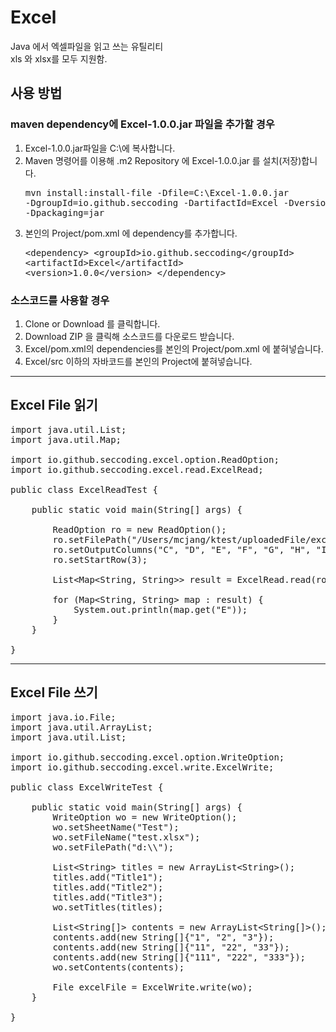 # Excel
Java 에서 엑셀파일을 읽고 쓰는 유틸리티<br/>
xls 와 xlsx를 모두 지원함.


## 사용 방법
### maven dependency에 Excel-1.0.0.jar 파일을 추가할 경우
1. Excel-1.0.0.jar파일을 C:\에 복사합니다.
1. Maven 명령어를 이용해 .m2 Repository 에 Excel-1.0.0.jar 를 설치(저장)합니다.<pre>mvn install:install-file -Dfile=C:\Excel-1.0.0.jar -DgroupId=io.github.seccoding -DartifactId=Excel -Dversion=1.0.0 -Dpackaging=jar</pre>
1. 본인의 Project/pom.xml 에 dependency를 추가합니다.<pre>
	&lt;dependency&gt;
		&lt;groupId&gt;io.github.seccoding&lt;/groupId&gt;
		&lt;artifactId&gt;Excel&lt;/artifactId&gt;
		&lt;version&gt;1.0.0&lt;/version&gt;
	&lt;/dependency&gt;
</pre>

### 소스코드를 사용할 경우
1. Clone or Download 를 클릭합니다.
1. Download ZIP 을 클릭해 소스코드를 다운로드 받습니다.
1. Excel/pom.xml의 dependencies를 본인의 Project/pom.xml 에 붙혀넣습니다.
1. Excel/src 이하의 자바코드를 본인의 Project에 붙혀넣습니다. 
---
## Excel File 읽기
<pre>
import java.util.List;
import java.util.Map;

import io.github.seccoding.excel.option.ReadOption;
import io.github.seccoding.excel.read.ExcelRead;

public class ExcelReadTest {

	public static void main(String[] args) {

		ReadOption ro = new ReadOption();
		ro.setFilePath("/Users/mcjang/ktest/uploadedFile/excelFile.xlsx");
		ro.setOutputColumns("C", "D", "E", "F", "G", "H", "I");
		ro.setStartRow(3);

		List&lt;Map&lt;String, String&gt;&gt; result = ExcelRead.read(ro);

		for (Map&lt;String, String&gt; map : result) {
			System.out.println(map.get("E"));
		}
	}

}
</pre>

---
## Excel File 쓰기
<pre>
import java.io.File;
import java.util.ArrayList;
import java.util.List;

import io.github.seccoding.excel.option.WriteOption;
import io.github.seccoding.excel.write.ExcelWrite;

public class ExcelWriteTest {

	public static void main(String[] args) {
		WriteOption wo = new WriteOption();
		wo.setSheetName("Test");
		wo.setFileName("test.xlsx");
		wo.setFilePath("d:\\");
		
		List&lt;String&gt; titles = new ArrayList&lt;String&gt;();
		titles.add("Title1");
		titles.add("Title2");
		titles.add("Title3");
		wo.setTitles(titles);
		
		List&lt;String[]&gt; contents = new ArrayList&lt;String[]&gt;();
		contents.add(new String[]{"1", "2", "3"});
		contents.add(new String[]{"11", "22", "33"});
		contents.add(new String[]{"111", "222", "333"});
		wo.setContents(contents);
		
		File excelFile = ExcelWrite.write(wo);
	}
	
}
</pre>